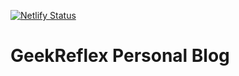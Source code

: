[![Netlify Status](https://api.netlify.com/api/v1/badges/e21f4b46-62e7-429a-a811-9646ac6665a2/deploy-status)](https://app.netlify.com/sites/geekreflex/deploys)

# GeekReflex Personal Blog
